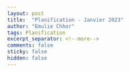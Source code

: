 ```yaml
---
layout: post
title:  "Planification - Janvier 2023"
author: "Emulie Chhor"
tags: Planification
excerpt_separator: <!--more-->
comments: false
sticky: false
hidden: false
---
```


<!--more-->

